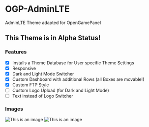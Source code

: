 # OGP-AdminLTE
AdminLTE Theme adapted for OpenGamePanel

## This Theme is in Alpha Status!

### Features
- [x] Installs a Theme Database for User specific Theme Settings
- [x] Responsive
- [x] Dark and Light Mode Switcher
- [x] Custom Dashboard with additional Rows (all Boxes are movable!)
- [x] Custom FTP Style
- [ ] Custom Logo Upload (for Dark and Light Mode)
- [ ] Text instead of Logo Switcher

### Images
![This is an image](../main/adminlte_dark.png)
![This is an image](../main/adminlte_light.png)